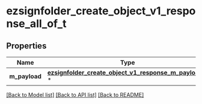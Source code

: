 # ezsignfolder_create_object_v1_response_all_of_t

## Properties
Name | Type | Description | Notes
------------ | ------------- | ------------- | -------------
**m_payload** | [**ezsignfolder_create_object_v1_response_m_payload_t**](ezsignfolder_create_object_v1_response_m_payload.md) \* |  | 

[[Back to Model list]](../README.md#documentation-for-models) [[Back to API list]](../README.md#documentation-for-api-endpoints) [[Back to README]](../README.md)


